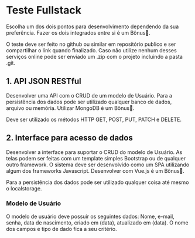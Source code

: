 # Teste Fullstack

Escolha um dos dois pontos para desenvolvimento dependendo da sua preferência. Fazer os dois integrados entre si é um Bônus🏅.

O teste deve ser feito no github ou similar em repositório publico e ser compartilhar o link quando finalizado. Caso não utilize nenhum desses serviços online pode ser enviado um .zip com o projeto incluindo a pasta .git.

## 1. API JSON RESTful

Desenvolver uma API com o CRUD de um modelo de Usuário. Para a persistência dos dados pode ser utilizado qualquer banco de dados, arquivo ou memória. Utilizar MongoDB é um Bônus🏅.

Deve ser utilizado os métodos HTTP GET, POST, PUT, PATCH e DELETE.

## 2. Interface para acesso de dados 

Desenvolver a interface para suportar o CRUD do modelo de Usuário. As telas podem ser feitas com um template simples Bootstrap ou de qualquer outro framework. O sistema deve ser desenvolvido como um SPA utilizando algum dos frameworks Javascript. Desenvolver com Vue.js é um Bônus🏅.

Para a persistência dos dados pode ser utilizado qualquer coisa até mesmo o localstorage.

### Modelo de Usuário

O modelo de usuário deve possuir os seguintes dados: Nome, e-mail, senha, data de nascimento, criado em (data), atualizado em (data). O nome dos campos e tipo de dado fica a seu critério.

